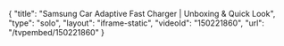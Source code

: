 {
    "title": "Samsung Car Adaptive Fast Charger | Unboxing & Quick Look",
    "type": "solo",
    "layout": "iframe-static",
    "videoId": "150221860",
    "url": "\/tvpembed\/150221860"
}